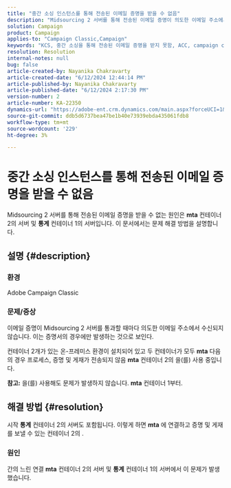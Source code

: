 ```yaml
---
title: "중간 소싱 인스턴스를 통해 전송된 이메일 증명을 받을 수 없음"
description: "Midsourcing 2 서버를 통해 전송된 이메일 증명이 의도한 이메일 주소에서 수신되지 않는 Campaign Classic 문제를 해결하는 방법에 대해 알아봅니다."
solution: Campaign
product: Campaign
applies-to: "Campaign Classic,Campaign"
keywords: "KCS, 중간 소싱을 통해 전송된 이메일 증명을 받지 못함, ACC, campaign classic"
resolution: Resolution
internal-notes: null
bug: false
article-created-by: Nayanika Chakravarty
article-created-date: "6/12/2024 12:44:14 PM"
article-published-by: Nayanika Chakravarty
article-published-date: "6/12/2024 2:17:30 PM"
version-number: 2
article-number: KA-22350
dynamics-url: "https://adobe-ent.crm.dynamics.com/main.aspx?forceUCI=1&pagetype=entityrecord&etn=knowledgearticle&id=5d7e3674-b928-ef11-840b-6045bd0065b6"
source-git-commit: ddb5d6737bea47be1b40e73939ebda435061fdb8
workflow-type: tm+mt
source-wordcount: '229'
ht-degree: 3%

---
```


# 중간 소싱 인스턴스를 통해 전송된 이메일 증명을 받을 수 없음


Midsourcing 2 서버를 통해 전송된 이메일 증명을 받을 수 없는 원인은 <b>mta</b> 컨테이너 2의 서버 및 <b>통계</b> 컨테이너 1의 서버입니다. 이 문서에서는 문제 해결 방법을 설명합니다.

## 설명 {#description}


### 환경

Adobe Campaign Classic

### 문제/증상

이메일 증명이 Midsourcing 2 서버를 통과할 때마다 의도한 이메일 주소에서 수신되지 않습니다. 이는 증명서의 경우에만 발생하는 것으로 보인다.

컨테이너 2개가 있는 온-프레미스 환경이 설치되어 있고 두 컨테이너가 모두 <b>mta</b> 다음의 경우 프로세스, 증명 및 게재가 전송되지 않음 <b>mta</b> 컨테이너 2의 을(를) 사용 중입니다.

<b>참고:</b> 을(를) 사용해도 문제가 발생하지 않습니다. <b>mta</b> 컨테이너 1부터.


## 해결 방법 {#resolution}


시작 <b>통계</b> 컨테이너 2의 서버도 포함됩니다. 이렇게 하면 <b>mta</b> 에 연결하고 증명 및 게재를 보낼 수 있는 컨테이너 2의 .

### 원인

간의 느린 연결 <b>mta</b> 컨테이너 2의 서버 및 <b>통계</b> 컨테이너 1의 서버에서 이 문제가 발생했습니다.

